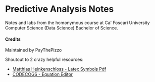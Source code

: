 # Predictive Analysis Notes

Notes and labs from the homonymous course at Ca' Foscari University Computer Science (Data Science) Bachelor of Science.

#### Credits
Maintained by PayThePizzo

Shoutout to 2 crazy helpful resources:
* [Matthias Heinkenschloss - Latex Symbols Pdf](https://www.cmor-faculty.rice.edu/~heinken/latex/symbols.pdf)
* [CODECOGS - Equation Editor](https://latex.codecogs.com/eqneditor/editor.php)